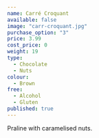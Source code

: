 ```yaml
---
name: Carré Croquant
available: false
image: "carr-croquant.jpg"
purchase_option: "3"
price: 3.99
cost_price: 0
weight: 19
type: 
  - Chocolate
  - Nuts
colour: 
  - Brown
free: 
  - Alcohol
  - Gluten
published: true
---
```



Praline with caramelised nuts.
